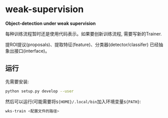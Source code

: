 weak-supervision
=================

**Object-detection under weak supervision**

每种训练流程暂时还是使用代码表示。如果要创新训练流程, 需要写新的Trainer.

提ROI提议(proposals)、提取特征(feature)、分类器(detector/classifer) 已经抽象出接口(interface)。

运行
------------
先需要安装:

```bash
python setup.py develop --user
```

然后可以运行(可能需要将`${HOME}/.local/bin`加入环境变量`${PATH}`:

```bash
wks-train <配置文件的路径>
```